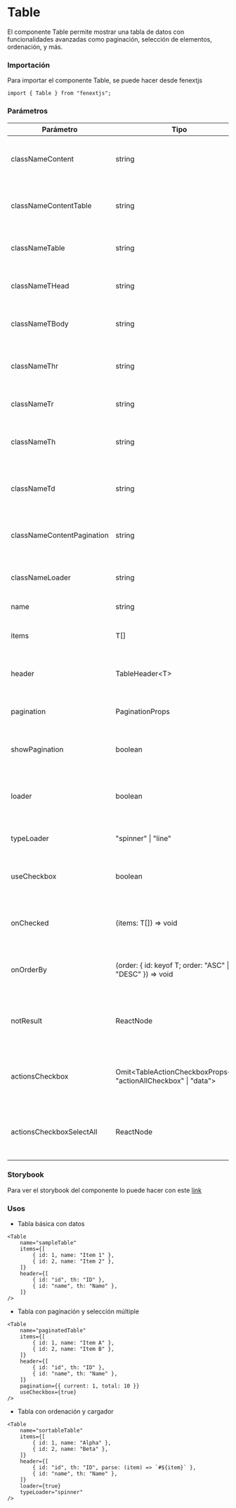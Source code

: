 # Table

El componente Table permite mostrar una tabla de datos con funcionalidades avanzadas como paginación, selección de elementos, ordenación, y más.

### Importación

Para importar el componente Table, se puede hacer desde fenextjs

```tsx copy
import { Table } from "fenextjs";
```

### Parámetros

| Parámetro                  | Tipo                                                                 | Requerido | Default                             | Descripcion                                                      |
| -------------------------- | -------------------------------------------------------------------- | --------- | ----------------------------------- | ---------------------------------------------------------------- |
| classNameContent           | string                                                               | no        | ""                                  | Clase CSS para el contenedor principal de la tabla.              |
| classNameContentTable      | string                                                               | no        | ""                                  | Clase CSS para el contenedor del elemento de la tabla.           |
| classNameTable             | string                                                               | no        | ""                                  | Clase CSS para el elemento de la tabla.                          |
| classNameTHead             | string                                                               | no        | ""                                  | Clase CSS para el encabezado de la tabla.                        |
| classNameTBody             | string                                                               | no        | ""                                  | Clase CSS para el cuerpo de la tabla.                            |
| classNameThr               | string                                                               | no        | ""                                  | Clase CSS para las filas del encabezado de la tabla.             |
| classNameTr                | string                                                               | no        | ""                                  | Clase CSS para las filas de la tabla.                            |
| classNameTh                | string                                                               | no        | ""                                  | Clase CSS para las celdas del encabezado de la tabla.            |
| classNameTd                | string                                                               | no        | ""                                  | Clase CSS para las celdas del cuerpo de la tabla.                |
| classNameContentPagination | string                                                               | no        | ""                                  | Clase CSS para el contenedor de la paginación.                   |
| classNameLoader            | string                                                               | no        | ""                                  | Clase CSS para el elemento del cargador.                         |
| name                       | string                                                               | sí        |                                     | Nombre de la tabla.                                              |
| items                      | T[]                                                                  | sí        |                                     | Arreglo de datos a mostrar en la tabla.                          |
| header                     | TableHeader\<T\>                                                     | sí        |                                     | Configuración del encabezado de la tabla.                        |
| pagination                 | PaginationProps                                                      | no        |                                     | Propiedades opcionales de la paginación de la tabla.             |
| showPagination             | boolean                                                              | no        | true                                | Indica si se debe mostrar la paginación en la tabla.             |
| loader                     | boolean                                                              | no        | false                               | Muestra un cargador mientras se cargan los datos de la tabla.    |
| typeLoader                 | "spinner" \| "line"                                                  | no        | "line"                              | Tipo de cargador a mostrar.                                      |
| useCheckbox                | boolean                                                              | no        | true                                | Si se deben incluir casillas de verificación en la tabla.        |
| onChecked                  | (items: T[]) =\> void                                                | no        |                                     | Función a ejecutar al seleccionar elementos de la tabla.         |
| onOrderBy                  | (order: \{ id: keyof T; order: "ASC" \| "DESC" \}) =\> void          | no        |                                     | Función a ejecutar para ordenar los datos de la tabla.           |
| notResult                  | ReactNode                                                            | no        | \<div\>There is not results\</div\> | Componente a mostrar cuando no hay resultados en la tabla.       |
| actionsCheckbox            | Omit\<TableActionCheckboxProps\<T\>, "actionAllCheckbox" \| "data"\> | no        |                                     | Propiedades para las acciones de selección múltiple de la tabla. |
| actionsCheckboxSelectAll   | ReactNode                                                            | no        | "Select All"                        | Componente para seleccionar todas las casillas de verificación.  |

### Storybook

Para ver el storybook del componente lo puede hacer con este [link](https://fenextjs-component-storybook.vercel.app/?path=/story/table-table--index)

### Usos

-   Tabla básica con datos

```tsx copy
<Table
    name="sampleTable"
    items={[
        { id: 1, name: "Item 1" },
        { id: 2, name: "Item 2" },
    ]}
    header={[
        { id: "id", th: "ID" },
        { id: "name", th: "Name" },
    ]}
/>
```

-   Tabla con paginación y selección múltiple

```tsx copy
<Table
    name="paginatedTable"
    items={[
        { id: 1, name: "Item A" },
        { id: 2, name: "Item B" },
    ]}
    header={[
        { id: "id", th: "ID" },
        { id: "name", th: "Name" },
    ]}
    pagination={{ current: 1, total: 10 }}
    useCheckbox={true}
/>
```

-   Tabla con ordenación y cargador

```tsx copy
<Table
    name="sortableTable"
    items={[
        { id: 1, name: "Alpha" },
        { id: 2, name: "Beta" },
    ]}
    header={[
        { id: "id", th: "ID", parse: (item) => `#${item}` },
        { id: "name", th: "Name" },
    ]}
    loader={true}
    typeLoader="spinner"
/>
```
